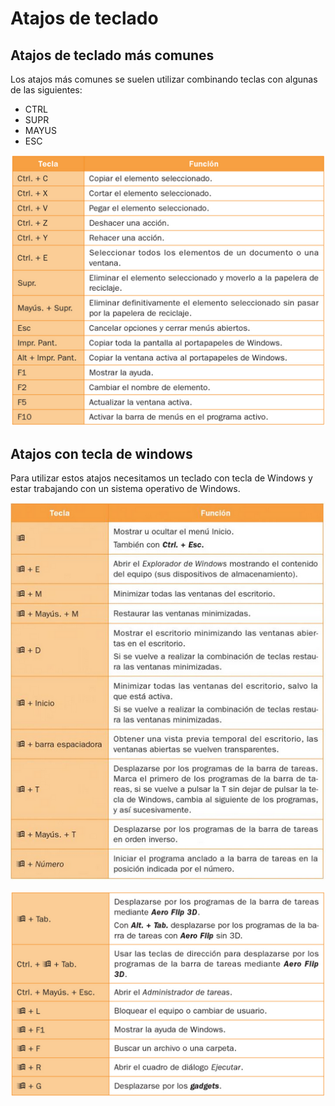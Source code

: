 # Atajos de teclado

## Atajos de teclado más comunes

Los atajos más comunes se suelen utilizar combinando teclas con algunas de las siguientes:

- CTRL
- SUPR
- MAYUS
- ESC

![](img/2019-09-24-08-54-13.png)

## Atajos con tecla de windows

Para utilizar estos atajos necesitamos un teclado con tecla de Windows y estar trabajando con un sistema operativo de Windows.

![](img/2019-09-24-08-53-09.png)

![](img/2019-09-24-08-53-50.png)